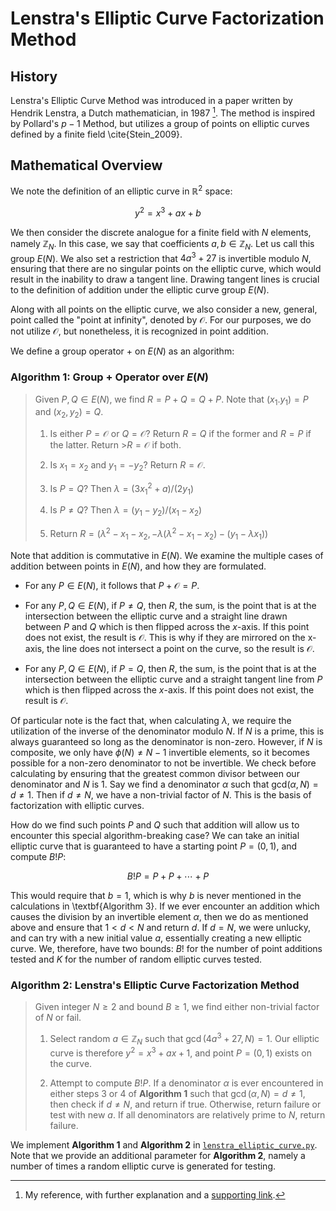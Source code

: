 # Lenstra's Elliptic Curve Factorization Method

## History

Lenstra's Elliptic Curve Method was introduced in a paper written by Hendrik Lenstra, a Dutch mathematician, in 1987 [^1]. The method is inspired by Pollard's $p-1$ Method, but utilizes a group of points on elliptic curves defined by a finite field \cite{Stein_2009}.

## Mathematical Overview

We note the definition of an elliptic curve in $\mathbb{R}^2$ space:

$$y^2 = x^3 + ax + b$$

We then consider the discrete analogue for a finite field with $N$ elements, namely $\mathbb{Z}_N$. In this case, we say that coefficients $a,b \in \mathbb{Z}_N$. Let us call this group $E(N)$. We also set a restriction that $4a^3 + 27$ is invertible modulo $N$, ensuring that there are no singular points on the elliptic curve, which would result in the inability to draw a tangent line. Drawing tangent lines is crucial to the definition of addition under the elliptic curve group $E(N)$.

Along with all points on the elliptic curve, we also consider a new, general, point called the "point at infinity", denoted by $\mathcal{O}$. For our purposes, we do not utilize $\mathcal{O}$, but nonetheless, it is recognized in point addition.

We define a group operator $+$ on $E(N)$ as an algorithm:

### **Algorithm 1**: Group $+$ Operator over $E(N)$

>Given $P,Q \in E(N)$, we find $R=P+Q=Q+P$. Note that $(x_1.y_1)=P$ and $(x_2,y_2)=Q$.
>1. Is either $P=\mathcal{O}$ or $Q=\mathcal{O}$? Return $R=Q$ if the former and $R=P$ if the latter. Return >$R=\mathcal{O}$ if both.
>
>2. Is $x_1=x_2$ and $y_1=-y_2$? Return $R=\mathcal{O}$.
>
>3. Is $P=Q$? Then $\lambda=(3{x_1}^2+a)/(2y_1)$
>
>4. Is $P \neq Q$? Then $\lambda = (y_1-y_2)/(x_1-x_2)$
>
>5. Return $R=(\lambda^2-x_1-x_2, -\lambda(\lambda^2-x_1-x_2)-(y_1-\lambda x_1))$

Note that addition is commutative in $E(N)$. We examine the multiple cases of addition between points in $E(N)$, and how they are formulated.

* For any $P \in E(N)$, it follows that $P + \mathcal{O} = P$.

* For any $P,Q \in E(N)$, if $P \neq Q$, then $R$, the sum, is the point that is at the intersection between the elliptic curve and a straight line drawn between $P$ and $Q$ which is then flipped across the $x$-axis. If this point does not exist, the result is $\mathcal{O}$. This is why if they are mirrored on the x-axis, the line does not intersect a point on the curve, so the result is $\mathcal{O}$.

* For any $P,Q \in E(N)$, if $P = Q$, then $R$, the sum, is the point that is at the intersection between the elliptic curve and a straight tangent line from $P$ which is then flipped across the $x$-axis. If this point does not exist, the result is $\mathcal{O}$.

Of particular note is the fact that, when calculating $\lambda$, we require the utilization of the inverse of the denominator modulo $N$. If $N$ is a prime, this is always guaranteed so long as the denominator is non-zero. However, if $N$ is composite, we only have $\phi(N) \neq N-1$ invertible elements, so it becomes possible for a non-zero denominator to not be invertible. We check before calculating by ensuring that the greatest common divisor between our denominator and $N$ is 1. Say we find a denominator $\alpha$ such that $\text{gcd}(\alpha, N) = d \neq 1$. Then if $d \neq N$, we have a non-trivial factor of $N$. This is the basis of factorization with elliptic curves.

How do we find such points $P$ and $Q$ such that addition will allow us to encounter this special algorithm-breaking case? We can take an initial elliptic curve that is guaranteed to have a starting point $P=(0,1)$, and compute $B!P$:

$$B!P = P + P + \cdots + P$$

This would require that $b = 1$, which is why $b$ is never mentioned in the calculations in \textbf{Algorithm 3}. If we ever encounter an addition which causes the division by an invertible element $\alpha$, then we do as mentioned above and ensure that $1<d<N$ and return $d$. If $d=N$, we were unlucky, and can try with a new initial value $a$, essentially creating a new elliptic curve. We, therefore, have two bounds: $B!$ for the number of point additions tested and $K$ for the number of random elliptic curves tested.

### **Algorithm 2**: Lenstra's Elliptic Curve Factorization Method

>Given integer $N\geq2$ and bound $B\geq1$, we find either non-trivial factor of $N$ or fail.
>1. Select random $a \in \mathbb{Z}_N$ such that $\gcd(4a^3+27, N) = 1$. Our elliptic curve is therefore $y^2=x^3+ax+1$, and point $P=(0,1)$ exists on the curve.
>
>2. Attempt to compute $B!P$. If a denominator $\alpha$ is ever encountered in either steps 3 or 4 of **Algorithm 1** such that $\gcd(\alpha, N) = d \neq 1$, then check if $d \neq N$, and return if true. Otherwise, return failure or test with new $a$. If all denominators are relatively prime to $N$, return failure.

We implement **Algorithm 1** and **Algorithm 2** in [```lenstra_elliptic_curve.py```](./lenstra_elliptic_curve.py). Note that we provide an additional parameter for **Algorithm 2**, namely a number of times a random elliptic curve is generated for testing.

[^1]: My reference, with further explanation and a [supporting link](https://website.com).